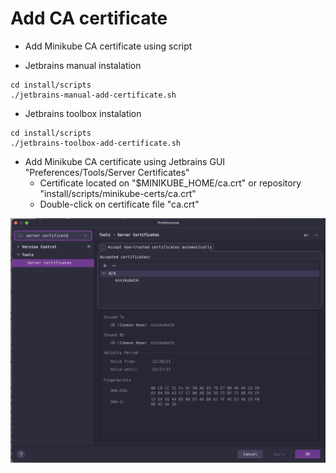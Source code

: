 # Add CA certificate
   * Add Minikube CA certificate using script

   * Jetbrains manual instalation
```shell
cd install/scripts
./jetbrains-manual-add-certificate.sh
```

   * Jetbrains toolbox instalation 
```shell
cd install/scripts
./jetbrains-toolbox-add-certificate.sh
```

   * Add Minikube CA certificate using Jetbrains GUI "Preferences/Tools/Server Certificates"
      * Certificate located on "$MINIKUBE_HOME/ca.crt" or repository "install/scripts/minikube-certs/ca.crt" 
      * Double-click on certificate file "ca.crt"

<img src="JetbrainsCertificate.png" width="800">